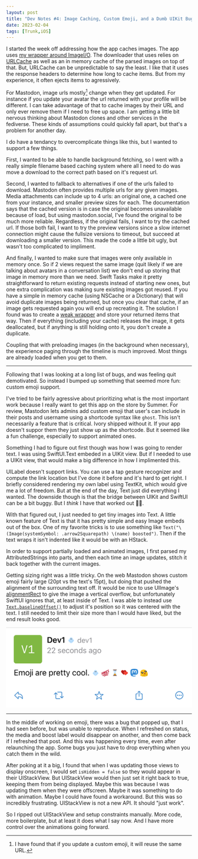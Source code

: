 ```yaml
---
layout: post
title: "Dev Notes #4: Image Caching, Custom Emoji, and a Dumb UIKit Bug"
date: 2023-02-04
tags: [Trunk,iOS]
---
```


I started the week off addressing how the app caches images. The app uses [my wrapper around ImageI/O](https://github.com/davbeck/ImageIOSwift). The downloader that uses relies on [URLCache](https://developer.apple.com/documentation/foundation/urlcache) as well as an in memory cache of the parsed images on top of that. But, URLCache can be unpredictable to say the least. I like that it uses the response headers to determine how long to cache items. But from my experience, it often ejects items to agressively.

For Mastodon, image urls mostly[^1] change when they get updated. For instance if you update your avatar the url returned with your profile will be different. I can take adavantage of that to cache images by their URL and only ever remove them if I need to free up space. I am getting a little bit nervous thinking about Mastodon clones and other services in the fediverse. These kinds of assumptions could quickly fall apart, but that's a problem for another day.

I do have a tendancy to overcomplicate things like this, but I wanted to support a few things.

First, I wanted to be able to handle background fetching, so I went with a really simple filename based caching system where all I need to do was move a download to the correct path based on it's request url.

Second, I wanted to fallback to alternatives if one of the urls failed to download. Mastodon often provides multiple urls for any given images. Media attachments can include up to 4 urls: an original one, a cached one from your instance, and smaller preview sizes for each. The documentation says that the cached version is in case the original becomes unavailable because of load, but using mastodon.social, I've found the original to be much more reliable. Regardless, if the original fails, I want to try the cached url. If those both fail, I want to try the preview versions since a slow internet connection might cause the fullsize versions to timeout, but succeed at downloading a smaller version. This made the code a little bit ugly, but wasn't too complicated to impliment.

And finally, I wanted to make sure that images were only available in memory once. So if 2 views request the same image (quit likely if we are talking about avatars in a conversation list) we don't end up storing that image in memory more than we need. Swift Tasks make it pretty straightforward to return existing requests instead of starting new ones, but one extra complication was making sure existing images got reused. If you have a simple in memory cache (using NSCache or a Dictionary) that will avoid duplicate images being returned, but once you clear that cache, if an image gets requested again you will end up recreating it. The solution I found was to create a [weak wrapper](https://gist.github.com/davbeck/1a3ee5340823ba673c0c2c05a8db2645) and store your returned items that way. Then if everything (including your cache) releases the image, it gets deallocated, but if anything is still holding onto it, you don't create a duplicate.

Coupling that with preloading images (in the background when necessary), the experience paging through the timeline is much improved. Most things are already loaded when you get to them. 

---

Following that I was looking at a long list of bugs, and was feeling quit demotivated. So instead I bumped up something that seemed more fun: custom emoji support.

I've tried to be fairly agressive about prioritizing what is the most important work because I really want to get this app on the store by Summer. For review, Mastodon lets admins add custom emoji that user's can include in their posts and username using a shortcode syntax like `ghost`. This isn't necessarily a feature that is critical. Ivory shipped without it. If your app doesn't suppor them they just show up as the shortcode. But it seemed like a fun challenge, especially to support animated ones.

Something I had to figure out first though was how I was going to render text. I was using SwiftUI.Text embeded in a UIKit view. But if I needed to use a UIKit view, that would make a big difference in how I implimented this.

UILabel doesn't support links. You can use a tap gesture recognizer and compute the link location but I've done it before and it's hard to get right. I briefly considered rendering my own label using TextKit, which would give me a lot of freedom. But at the end of the day, Text just did everything I wanted. The downside though is that the bridge between UIKit and SwiftUI can be a bit buggy. But I *think* I have that worked out 🤞🏻.

With that figured out, I just needed to get tiny images into Text. A little known feature of Text is that it has pretty simple and easy Image embeds out of the box. One of my favorite tricks is to use something like `Text("\(Image(systemSymbol: .arrow2Squarepath) \(name) boosted")`. Then if the text wraps it isn't indented like it would be with an HStack.

In order to support partially loaded and animated images, I first parsed my AttributedStrings into parts, and then each time an image updates, stitch it back together with the current images.

Getting sizing right was a little tricky. On the web Mastodon shows custom emoji fairly large (20pt vs the text's 15pt), but doing that pushed the alignment of the surrounding text off. It would be nice to use UIImage's [alignmentRect](https://developer.apple.com/documentation/uikit/uiimage/1624100-withalignmentrectinsets) to give the image a vertical overflow, but unfortunately SwiftUI ignores that, at least inside of Text. I was able to instead use [`Text.baselineOffset()`](https://developer.apple.com/documentation/swiftui/text/baselineoffset(_:)) to adjust it's position so it was centered with the text. I still needed to limit their size more than I would have liked, but the end result looks good.

![Screenshot of custom emoji in the app](/images/2023-02-04-dev-notes-4/emoji.png)

---

In the middle of working on emoji, there was a bug that popped up, that I had seen before, but was unable to reproduce. When I refreshed on status, the media and boost label would disappear on another, and then come back if I refreshed that post. And this was happening every time, even after relaunching the app. Some bugs you just have to drop everything when you catch them in the wild.

After poking at it a big, I found that when I was updating those views to display onscreen, I would set `isHidden = false` so they would appear in their UIStackView. But UIStackView would then just set it right back to true, keeping them from being displayed. Maybe this was because I was updating them when they were offscreen. Maybe it was something to do with animation. Maybe I could have found a workaround. But this was so incredibly frustrating. UIStackView is not a new API. It should "just work".

So I ripped out UIStackView and setup constraints manually. More code, more boilerplate, but at least it does what I say now. And I have more control over the animations going forward.

[^1]: I have found that if you update a custom emoji, it will reuse the same URL.
